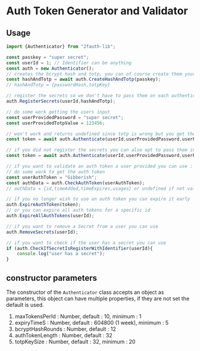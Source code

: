 # Auth Token Generator and Validator
## Usage
```js
import {Authenticator} from "2fauth-lib";

const passkey = "super secret";
const userId = 1; // Identifier can be anything
const auth = new Authenticator();
// creates the bcrypt hash and totp, you can of course create them yourself without this method
const hashAndTotp = await auth.CreateHashAndTotp(passkey);
// hashAndTotp = {passwordHash,totpKey}

// register the secrets so we don't have to pass them on each authentication call
auth.RegisterSecrets(userId,hashAndTotp);

// do some work getting the users input
const userProvidedPassword = "super secret";
const userProvidedTotpValue = 123456;

// won't work and returns undefined since totp is wrong but you get the gist of it here
const token = await auth.Authenticate(userId,userProvidedPassword,userProvidedTotpValue);

// if you did not register the secrets you can also opt to pass them into the optional parameters
const token = await auth.Authenticate(userId,userProvidedPassword,userProvidedTotpValue,{secrets : hashAndTotp});

// if you want to validate an auth token a user provided you can use :
// do some work to get the auth token
const userAuthToken = "Gibberish";
const authData = auth.CheckAuthToken(userAuthToken);
// authData = {id,timeAdded,timeExpires,usages} or undefined if not valid

// if you no longer wish to use an auth token you can expire it early
auth.ExpireAuthToken(token);
// or you can expire all auth tokens for a specific id
auth.ExpireAllAuthTokens(userId);

// if you want to remove a Secret from a user you can use
auth.RemoveSecrets(userId);

// if you want to check if the user has a secret you can use
if (auth.CheckIfSecretIsRegisterWithIdentifier(userId){
    console.log("user has a secret");
}
```

## constructor parameters
The constructor of the <code>Authenticator</code> class accepts an object as parameters, this object can have multiple properties, if they are not set the default is used.
1. maxTokensPerId : Number, default : 10, minimum : 1
2. expiryTimeS : Number, default : 604800 (1 week), minimum : 5
3. bcryptHashRounds : Number, default : 12
4. authTokenLength : Number, default : 32
5. totpKeySize : Number, default : 32, minimum : 20
